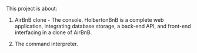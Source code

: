 This project is about:
1. AirBnB clone - The console. HolbertonBnB is a complete web application, integrating database storage, a back-end API, and front-end interfacing in a clone of AirBnB.

2. The command interpreter. 